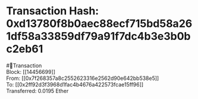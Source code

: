 
Transaction Hash: 0xd13780f8b0aec88ecf715bd58a261df58a33859df79a91f7dc4b3e3b0bc2eb61
====================================================================================
  
#💸Transaction  
Block: [[14456699]]  
From: [[0x7f268357a8c2552623316e2562d90e642bb538e5]]  
To: [[0x2ff92d3f3968d1fac4b4676a422573fcae15ff96]]  
Transferred: 0.0195 Ether